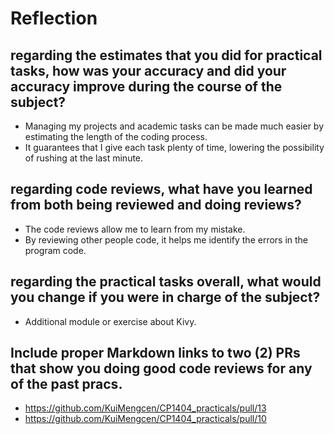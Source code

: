 # Reflection

## regarding the estimates that you did for practical tasks, how was your accuracy and did your accuracy improve during the course of the subject?
- Managing my projects and academic tasks can be made much easier by estimating the length of the coding process. 
- It guarantees that I give each task plenty of time, lowering the possibility of rushing at the last minute.

## regarding code reviews, what have you learned from both being reviewed and doing reviews?
- The code reviews allow me to learn from my mistake.
- By reviewing other people code, it helps me identify the errors in the program code.

## regarding the practical tasks overall, what would you change if you were in charge of the subject?
- Additional module or exercise about Kivy.

## Include proper Markdown links to two (2) PRs that show you doing good code reviews for any of the past pracs.
- https://github.com/KuiMengcen/CP1404_practicals/pull/13
- https://github.com/KuiMengcen/CP1404_practicals/pull/10